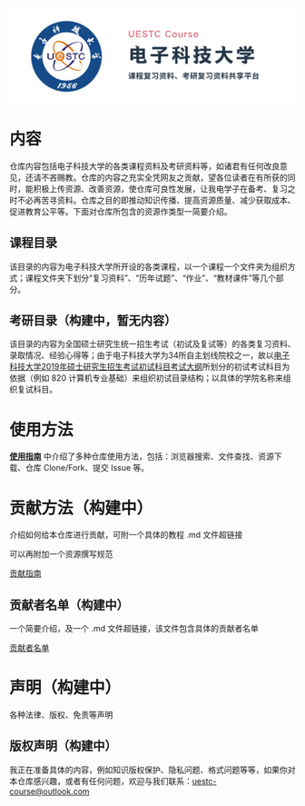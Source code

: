 <p align='center'><img src='./仓库资源/repo-banner.png'></p>

# 内容

仓库内容包括电子科技大学的各类课程资料及考研资料等，如诸君有任何改良意见，还请不吝赐教。仓库的内容之充实全凭网友之贡献，望各位读者在有所获的同时，能积极上传资源、改善资源，使仓库可良性发展，让我电学子在备考、复习之时不必再苦寻资料。仓库之目的即推动知识传播、提高资源质量、减少获取成本、促进教育公平等。下面对仓库所包含的资源作类型一简要介绍。

## 课程目录

该目录的内容为电子科技大学所开设的各类课程，以一个课程一个文件夹为组织方式；课程文件夹下划分“复习资料”、“历年试题”、“作业”、“教材课件”等几个部分。

## 考研目录（构建中，暂无内容）

该目录的内容为全国硕士研究生统一招生考试（初试及复试等）的各类复习资料、录取情况、经验心得等；由于电子科技大学为34所自主划线院校之一，故以[电子科技大学2019年硕士研究生招生考试初试科目考试大纲](https://yz.uestc.edu.cn/d/file/zhaoshengzhuanti/20180926/%E7%94%B5%E5%AD%90%E7%A7%91%E6%8A%80%E5%A4%A7%E5%AD%A62019%E5%B9%B4%E7%A1%95%E5%A3%AB%E7%A0%94%E7%A9%B6%E7%94%9F%E6%8B%9B%E7%94%9F%E8%80%83%E8%AF%95%E5%88%9D%E8%AF%95%E7%A7%91%E7%9B%AE%E8%80%83%E8%AF%95%E5%A4%A7%E7%BA%B2.pdf)所划分的初试考试科目为依据（例如 820 计算机专业基础）来组织初试目录结构；以具体的学院名称来组织复试科目。

# 使用方法

[**使用指南**](./仓库资源/使用指南.md) 中介绍了多种仓库使用方法，包括：浏览器搜索、文件查找、资源下载、仓库 Clone/Fork、提交 Issue 等。

# 贡献方法（构建中）

介绍如何给本仓库进行贡献，可附一个具体的教程 .md 文件超链接

可以再附加一个资源撰写规范

[贡献指南](./仓库资源/贡献指南.md)

## 贡献者名单（构建中）

一个简要介绍，及一个 .md 文件超链接，该文件包含具体的贡献者名单

[贡献者名单](./仓库资源/贡献者名单.md)

# 声明（构建中）

各种法律、版权、免责等声明

## 版权声明（构建中）

我正在准备具体的内容，例如知识版权保护、隐私问题、格式问题等等，如果你对本仓库感兴趣，或者有任何问题，欢迎与我们联系：uestc-course@outlook.com
